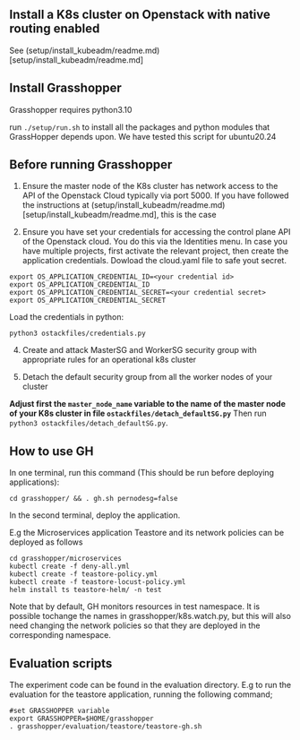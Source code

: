 ## Install a K8s cluster on Openstack with native routing enabled

See (setup/install_kubeadm/readme.md)[setup/install_kubeadm/readme.md]

## Install Grasshopper

Grasshopper requires python3.10 

run `./setup/run.sh`  to install all the packages and python modules that GrassHopper depends upon. We have tested this script for ubuntu20.24

## Before running Grasshopper

1. Ensure the master node of the K8s cluster has network access to the API of the Openstack Cloud typically via port 5000. If you have followed the instructions at (setup/install_kubeadm/readme.md)[setup/install_kubeadm/readme.md], this is the case

2. Ensure you have set your credentials for accessing the control plane API of the Openstack cloud. You do this via the Identities menu. In case you have multiple projects, first activate the relevant project, then create the application credentials. Dowload the cloud.yaml file to safe yout secret.

```
export OS_APPLICATION_CREDENTIAL_ID=<your credential id>
export OS_APPLICATION_CREDENTIAL_ID
export OS_APPLICATION_CREDENTIAL_SECRET=<your credential secret>
export OS_APPLICATION_CREDENTIAL_SECRET
```
Load the credentials in python:

```
python3 ostackfiles/credentials.py
```


4. Create and attack MasterSG and WorkerSG security group with appropriate rules for an operational k8s cluster 


5. Detach the default security group from all the worker nodes of your cluster

**Adjust first the `master_node_name` variable to the name of the master node of your K8s cluster in file `ostackfiles/detach_defaultSG.py`**
Then run `python3 ostackfiles/detach_defaultSG.py`.

## How to use GH

In one terminal, run this command (This should be run before deploying applications):

```
cd grasshopper/ && . gh.sh pernodesg=false
```

In the second terminal, deploy the application.

E.g the Microservices application Teastore and its network policies can be deployed as follows

```
cd grasshopper/microservices
kubectl create -f deny-all.yml
kubectl create -f teastore-policy.yml 
kubectl create -f teastore-locust-policy.yml
helm install ts teastore-helm/ -n test
```

Note that by default, GH monitors resources in test namespace. It is possible tochange the names in grasshopper/k8s.watch.py, but this will also need changing the network policies so that they are deployed in the corresponding namespace.

## Evaluation scripts

The experiment code can be found in the evaluation directory. E.g to run the evaluation for the teastore application, running the following command;

```
#set GRASSHOPPER variable
export GRASSHOPPER=$HOME/grasshopper
. grasshopper/evaluation/teastore/teastore-gh.sh
```
